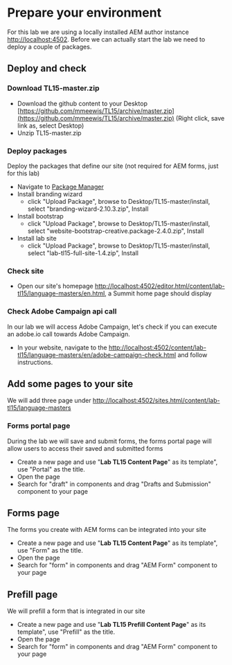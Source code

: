 # Prepare your environment

For this lab we are using a locally installed AEM author instance [http://localhost:4502](http://localhost:4502). Before we can actually start the lab we need to deploy a couple of packages.

## Deploy and check

### Download TL15-master.zip

* Download the github content to your Desktop [https://github.com/mmeewis/TL15/archive/master.zip](https://github.com/mmeewis/TL15/archive/master.zip) (Right click, save link as, select Desktop)
* Unzip TL15-master.zip

### Deploy packages

Deploy the packages that define our site (not required for AEM forms, just for this lab)

* Navigate to [Package Manager](http://localhost:4502/crx/packmgr/index.jsp)
* Install branding wizard
     * click "Upload Package", browse to Desktop/TL15-master/install, select "branding-wizard-2.10.3.zip", Install
* Install bootstrap
     * click "Upload Package", browse to Desktop/TL15-master/install, select "website-bootstrap-creative.package-2.4.0.zip", Install
* Install lab site
     * click "Upload Package", browse to Desktop/TL15-master/install, select "lab-tl15-full-site-1.4.zip", Install

### Check site

* Open our site's homepage [http://localhost:4502/editor.html/content/lab-tl15/language-masters/en.html](http://localhost:4502/editor.html/content/lab-tl15/language-masters/en.html), a Summit home page should display

### Check Adobe Campaign api call

In our lab we will access Adobe Campaign, let's check if you can execute an adobe.io call towards Adobe Campaign.

* In your website, navigate to the [http://localhost:4502/content/lab-tl15/language-masters/en/adobe-campaign-check.html](http://localhost:4502/content/lab-tl15/language-masters/en/adobe-campaign-check.html) and follow instructions.

## Add some pages to your site

We will add three page under [http://localhost:4502/sites.html/content/lab-tl15/language-masters](http://localhost:4502/sites.html/content/lab-tl15/language-masters)

### Forms portal page

During the lab we will save and submit forms, the forms portal page will allow users to access their saved and submitted forms

* Create a new page and use "**Lab TL15 Content Page**" as its template", use "Portal" as the title.
* Open the page
* Search for "draft" in components and drag "Drafts and Submission" component to your page

## Forms page

The forms you create with AEM forms can be integrated into your site

* Create a new page and use "**Lab TL15 Content Page**" as its template", use "Form" as the title.
* Open the page
* Search for "form" in components and drag "AEM Form" component to your page

## Prefill page

We will prefill a form that is integrated in our site

* Create a new page and use "**Lab TL15 Prefill Content Page**" as its template", use "Prefill" as the title.
* Open the page
* Search for "form" in components and drag "AEM Form" component to your page

